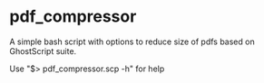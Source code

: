 # pdf_compressor
A simple bash script with options to reduce size of pdfs based on GhostScript suite.

Use "$> pdf_compressor.scp -h" for help
